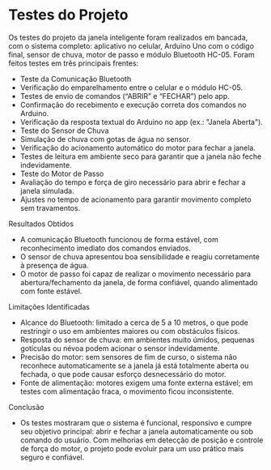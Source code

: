 # Testes do Projeto

Os testes do projeto da janela inteligente foram realizados em bancada, com o sistema completo: aplicativo no celular, Arduino Uno com o código final, sensor de chuva, motor de passo e módulo Bluetooth HC-05.
Foram feitos testes em três principais frentes:
- Teste da Comunicação Bluetooth
- Verificação do emparelhamento entre o celular e o módulo HC-05.
- Testes de envio de comandos (“ABRIR” e “FECHAR”) pelo app.
- Confirmação do recebimento e execução correta dos comandos no Arduino.
- Verificação da resposta textual do Arduino no app (ex.: "Janela Aberta").
- Teste do Sensor de Chuva
- Simulação de chuva com gotas de água no sensor.
- Verificação do acionamento automático do motor para fechar a janela.
- Testes de leitura em ambiente seco para garantir que a janela não feche indevidamente.
- Teste do Motor de Passo
- Avaliação do tempo e força de giro necessário para abrir e fechar a janela simulada.
- Ajustes no tempo de acionamento para garantir movimento completo sem travamentos.

Resultados Obtidos
- A comunicação Bluetooth funcionou de forma estável, com reconhecimento imediato dos comandos enviados.
- O sensor de chuva apresentou boa sensibilidade e reagiu corretamente à presença de água.
- O motor de passo foi capaz de realizar o movimento necessário para abertura/fechamento da janela, de forma confiável, quando alimentado com fonte estável.

Limitações Identificadas
- Alcance do Bluetooth: limitado a cerca de 5 a 10 metros, o que pode restringir o uso em ambientes maiores ou com obstáculos físicos.
- Resposta do sensor de chuva: em ambientes muito úmidos, pequenas gotículas ou névoa podem acionar o sensor indevidamente.
- Precisão do motor: sem sensores de fim de curso, o sistema não reconhece automaticamente se a janela já está totalmente aberta ou fechada, o que pode causar esforço desnecessário do motor.
- Fonte de alimentação: motores exigem uma fonte externa estável; em testes com alimentação fraca, o movimento ficou inconsistente.

Conclusão
- Os testes mostraram que o sistema é funcional, responsivo e cumpre seu objetivo principal: abrir e fechar a janela automaticamente ou sob comando do usuário. Com melhorias em detecção de posição e controle de força do motor, o projeto pode evoluir para um uso prático mais seguro e confiável.
